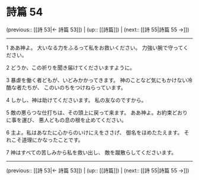# 詩篇 54

(previous:: [[詩 53|← 詩篇 53]]) | (up:: [[詩篇]]) | (next:: [[詩 55|詩篇 55 →]])

***


1 ああ神よ。 大いなる力をふるって私をお救いください。 力強い腕で守ってください。 

2 どうか、この祈りを聞き届けてくださいますように。 

3 暴虐を働く者どもが、いどみかかってきます。 神のことなど気にもかけない冷酷な者たちが、 このいのちをつけねらっています。 

4 しかし、神は助けてくださいます。 私の友なのですから。 

5 敵の悪らつな仕打ちは、その頭上に戻って来ます。 ああ神よ。お約束どおりに事を運び、 悪人どもの息の根を止めてください。 

6 主よ。私はあなたに心からのいけにえをささげ、 御名をほめたたえます。 それこそ道理にかなったことです。 

7 神はすべての苦しみから私を救い出し、 敵を蹴散らしてくださいます。

***

(previous:: [[詩 53|← 詩篇 53]]) | (up:: [[詩篇]]) | (next:: [[詩 55|詩篇 55 →]])
